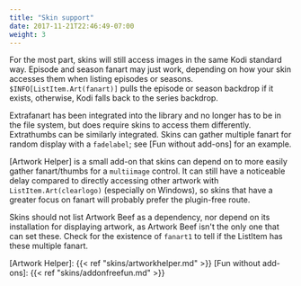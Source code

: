 ```yaml
---
title: "Skin support"
date: 2017-11-21T22:46:49-07:00
weight: 3
---
```


For the most part, skins will still access images in the same Kodi standard way.
Episode and season fanart may just work, depending on how your skin accesses them when listing
episodes or seasons. `$INFO[ListItem.Art(fanart)]` pulls the episode or season backdrop if it exists,
otherwise, Kodi falls back to the series backdrop.

Extrafanart has been integrated into the library and no longer has to be in the file system,
but does require skins to access them differently. Extrathumbs can be similarly integrated.
Skins can gather multiple fanart for random display with a `fadelabel`; see [Fun without add-ons] for an example.

[Artwork Helper] is a small add-on that skins can depend on to more easily gather fanart/thumbs for a
`multiimage` control. It can still have a noticeable delay compared to directly accessing
other artwork with `ListItem.Art(clearlogo)` (especially on Windows), so skins that have a greater
focus on fanart will probably prefer the plugin-free route.

Skins should not list Artwork Beef as a dependency, nor depend on its installation for displaying
artwork, as Artwork Beef isn't the only one that can set these. Check for the existence of
`fanart1` to tell if the ListItem has these multiple fanart.

[Artwork Helper]: {{< ref "skins/artworkhelper.md" >}}
[Fun without add-ons]: {{< ref "skins/addonfreefun.md" >}}
